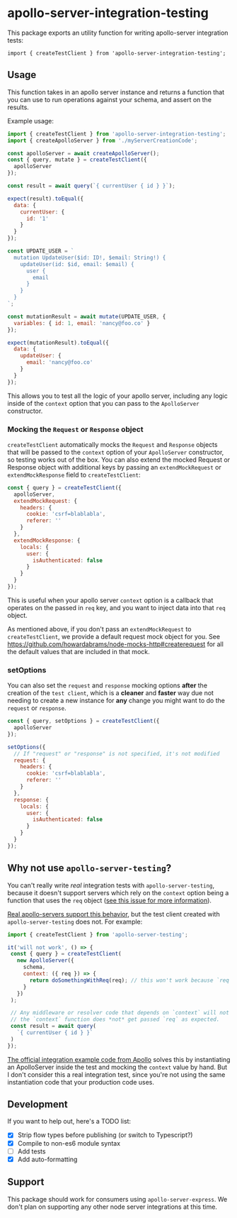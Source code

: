 # apollo-server-integration-testing

This package exports an utility function for writing apollo-server integration tests:

```
import { createTestClient } from 'apollo-server-integration-testing';
```

## Usage

This function takes in an apollo server instance and returns a function that you can use to run operations against your schema, and assert on the results.

Example usage:

```js
import { createTestClient } from 'apollo-server-integration-testing';
import { createApolloServer } from './myServerCreationCode';

const apolloServer = await createApolloServer();
const { query, mutate } = createTestClient({
  apolloServer
});

const result = await query(`{ currentUser { id } }`);

expect(result).toEqual({
  data: {
    currentUser: {
      id: '1'
    }
  }
});

const UPDATE_USER = `
  mutation UpdateUser($id: ID!, $email: String!) {
    updateUser(id: $id, email: $email) {
      user {
        email
      }
    }
  }
`;

const mutationResult = await mutate(UPDATE_USER, {
  variables: { id: 1, email: 'nancy@foo.co' }
});

expect(mutationResult).toEqual({
  data: {
    updateUser: {
      email: 'nancy@foo.co'
    }
  }
});
```

This allows you to test all the logic of your apollo server, including any logic inside of the `context` option that you can pass to the `ApolloServer` constructor.

### Mocking the `Request` or `Response` object

`createTestClient` automatically mocks the `Request` and `Response` objects that will be passed to the `context` option of your `ApolloServer` constructor, so testing works out of the box.
You can also extend the mocked Request or Response object with additional keys by passing an `extendMockRequest` or `extendMockResponse` field to `createTestClient`:

```js
const { query } = createTestClient({
  apolloServer,
  extendMockRequest: {
    headers: {
      cookie: 'csrf=blablabla',
      referer: ''
    }
  },
  extendMockResponse: {
    locals: {
      user: {
        isAuthenticated: false
      }
    }
  }
});
```

This is useful when your apollo server `context` option is a callback that operates on the passed in `req` key, and you want to inject data into that `req` object.

As mentioned above, if you don't pass an `extendMockRequest` to `createTestClient`, we provide a default request mock object for you. See https://github.com/howardabrams/node-mocks-http#createrequest for all the default values that are included in that mock.

### setOptions

You can also set the `request` and `response` mocking options **after** the creation of the `test client`, which is a **cleaner** and **faster** way due not needing to create a new instance for **any** change you might want to do the `request` or `response`.

```js
const { query, setOptions } = createTestClient({
  apolloServer
});

setOptions({
  // If "request" or "response" is not specified, it's not modified
  request: {
    headers: {
      cookie: 'csrf=blablabla',
      referer: ''
    }
  },
  response: {
    locals: {
      user: {
        isAuthenticated: false
      }
    }
  }
});
```

## Why not use `apollo-server-testing`?

You can't really write _real_ integration tests with `apollo-server-testing`, because it doesn't support servers which rely on the `context` option being a function that uses the `req` object ([see this issue for more information](https://github.com/apollographql/apollo-server/issues/2277)).

[Real apollo-servers support this behavior](https://www.apollographql.com/docs/apollo-server/essentials/data/#context-argument), but the test client created with `apollo-server-testing` does not. For example:

```js
import { createTestClient } from 'apollo-server-testing';

it('will not work', () => {
 const { query } = createTestClient(
   new ApolloServer({
     schema,
     context: ({ req }) => {
       return doSomethingWithReq(req); // this won't work because `req` is `undefined`.
     }
   })
 );

 // Any middleware or resolver code that depends on `context` will not work when this runs, because
 // the `context` function does *not* get passed `req` as expected.
 const result = await query(
   `{ currentUser { id } }`
 )
});
```

[The official integration example code from Apollo](https://github.com/apollographql/fullstack-tutorial/blob/6988f6948668ccc2dea3f7a216dd44bdf25a0b9f/final/server/src/__tests__/integration.js#L68-L74) solves this by instantiating an ApolloServer inside the test and mocking the `context` value by hand. But I don't consider this a real integration test, since you're not using the same instantiation code that your production code uses.

## Development

If you want to help out, here's a TODO list:

- [x] Strip flow types before publishing (or switch to Typescript?)
- [x] Compile to non-es6 module syntax
- [ ] Add tests
- [x] Add auto-formatting

## Support

This package should work for consumers using `apollo-server-express`. We don't plan on supporting any other node server integrations at this time.
